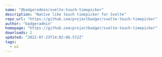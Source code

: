 ```yaml
---
name: "@badgeradmin/svelte-touch-timepicker"
description: "Native like touch timepicker for Svelte"
repo_url: "https://github.com/projectbadger/svelte-touch-timepicker"
author: "badgeradmin"
homepage: "https://github.com/projectbadger/svelte-touch-timepicker"
downloads: 2
updated: "2022-07-23T14:02:08.572Z"
tags: 
  - ui
---
```

